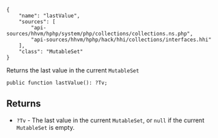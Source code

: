 ``` yamlmeta
{
    "name": "lastValue",
    "sources": [
        "api-sources/hhvm/hphp/system/php/collections/collections.ns.php",
        "api-sources/hhvm/hphp/hack/hhi/collections/interfaces.hhi"
    ],
    "class": "MutableSet"
}
```




Returns the last value in the current ` MutableSet `




``` Hack
public function lastValue(): ?Tv;
```




## Returns




+ ` ?Tv ` - The last value in the current `` MutableSet ``, or ``` null ``` if the
  current ```` MutableSet ```` is empty.
<!-- HHAPIDOC -->
